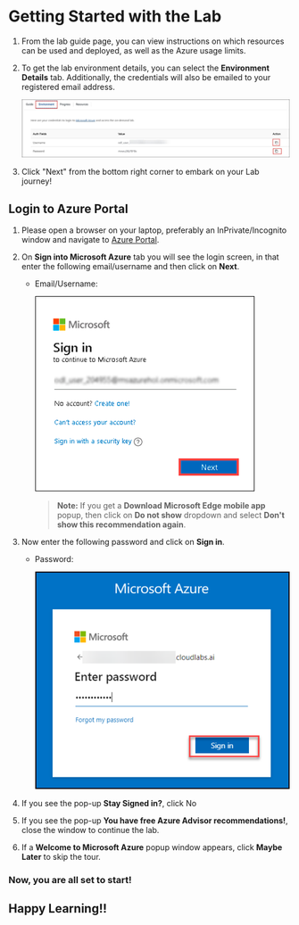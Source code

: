 # Getting Started with the Lab

1. From the lab guide page, you can view instructions on which resources can be used and deployed, as well as the Azure usage limits.

1. To get the lab environment details, you can select the **Environment Details** tab. Additionally, the credentials will also be emailed to your registered email address. 

    ![](media/env-01.jpg)

1. Click "Next" from the bottom right corner to embark on your Lab journey!

## Login to Azure Portal

1. Please open a browser on your laptop, preferably an InPrivate/Incognito window and navigate to [Azure Portal](https://portal.azure.com).
   
1. On **Sign into Microsoft Azure** tab you will see the login screen, in that enter the following email/username and then click on **Next**. 

   * Email/Username: <inject key="AzureAdUserEmail"></inject>
   
     ![](media/image7-01.png "Enter Email")

     > **Note:** If you get a **Download Microsoft Edge mobile app** popup, then click on **Do not show** dropdown and select **Don't show this recommendation again**. 
     
1. Now enter the following password and click on **Sign in**.

   * Password: <inject key="AzureAdUserPassword"></inject>
   
     ![](media/Sign-in-page-02.png "Enter Password")
  
1. If you see the pop-up **Stay Signed in?**, click No

1. If you see the pop-up **You have free Azure Advisor recommendations!**, close the window to continue the lab.

1. If a **Welcome to Microsoft Azure** popup window appears, click **Maybe Later** to skip the tour.


### Now, you are all set to start!

## Happy Learning!!
